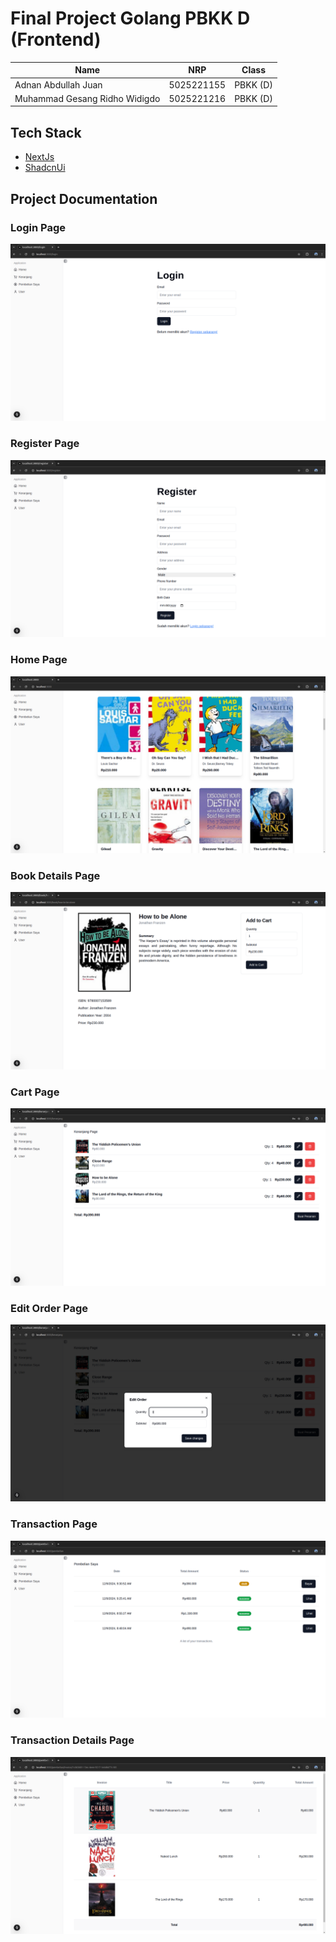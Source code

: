 # Final Project Golang PBKK D (Frontend)

| Name                          | NRP        | Class    |
| ----------------------------- | ---------- | -------- |
| Adnan Abdullah Juan           | 5025221155 | PBKK (D) |
| Muhammad Gesang Ridho Widigdo | 5025221216 | PBKK (D) |

## Tech Stack

- [NextJs](https://nextjs.org/)
- [ShadcnUi](https://ui.shadcn.com/)

## Project Documentation

### Login Page

![login](public/login.png)

### Register Page

![register](public/register.png)

### Home Page

![home](public/home.png)

### Book Details Page

![bookdetail](public/bookdetail.png)

### Cart Page

![keranjang](public/keranjang.png)

### Edit Order Page

![editorder](public/editorder.png)

### Transaction Page

![transaksi](public/transaksi.png)

### Transaction Details Page

![detailtransaksi](public/detailtransaksi.png)

